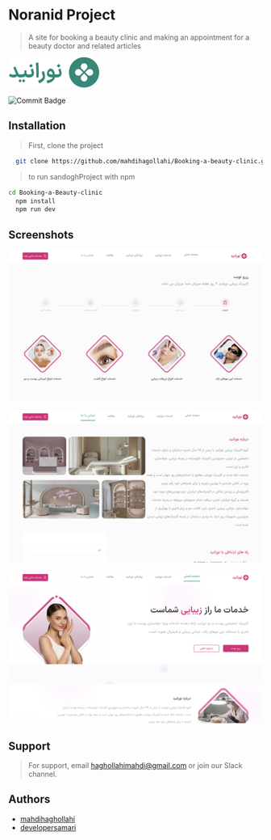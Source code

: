 # Noranid Project

> A site for booking a beauty clinic and making an appointment for a beauty doctor and related articles



![Logo](https://github.com/mahdihagollahi/Booking-a-beauty-clinic/blob/developer/src/assent/Img/Landing/GreenLogo.svg)

![Commit Badge](https://img.shields.io/github/commit-activity/y/mahdihagollahi/sandoghProject)

<!-- - 💵 You will receive the amount quickly -->
  <!-- - 💳 The money is deposited in the account card -->
  <!-- - ⚖️ This project is legal -->
  <!-- - 🪪 -->
  <!-- - 🔑 -->
  <!-- - 🔒 -->

## Installation

> First, clone the project

```bash
  git clone https://github.com/mahdihagollahi/Booking-a-beauty-clinic.git
```

> to run sandoghProject with npm

```bash
cd Booking-a-Beauty-clinic
  npm install
  npm run dev
```

## Screenshots

![App Screenshot](https://github.com/mahdihagollahi/Booking-a-beauty-clinic/blob/developer/src/assent/Img/Screen/Screenshot%202024-09-28%20at%2003.34.35.png)

![App Screenshot](https://github.com/mahdihagollahi/Booking-a-beauty-clinic/blob/developer/src/assent/Img/Screen/Screenshot%202024-09-28%20at%2003.34.03.png)

![Commit Badge](https://github.com/mahdihagollahi/Booking-a-beauty-clinic/blob/developer/src/assent/Img/Screen/Screenshot%202024-09-28%20at%2003.33.36.png)
## Support

> For support, email haghollahimahdi@gmail.com or join our Slack channel.

## Authors

- [mahdihaghollahi](https://github.com/mahdihagollahi)
- [developersamari](https://github.com/developersamari)
